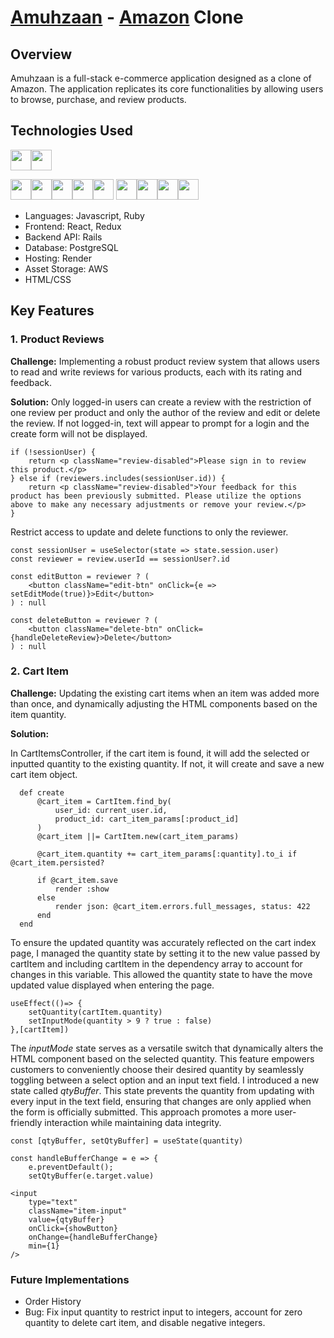 # [Amuhzaan](amuhzaan.onrender.com) - [Amazon](https://www.amazon.com/) Clone

## Overview

Amuhzaan is a full-stack e-commerce application designed as a clone of Amazon. The application replicates its core functionalities by allowing users to browse, purchase, and review products.

## Technologies Used
<img src="https://img.shields.io/badge/JavaScript-323330?style=for-the-badge&logo=javascript&logoColor=F7DF1E" height="33"/><img src="https://img.shields.io/badge/Ruby-CC342D?style=for-the-badge&logo=ruby&logoColor=white" height="33" />

<img src="https://img.shields.io/badge/React-20232A?style=for-the-badge&logo=react&logoColor=61DAFB" height="33"/><img src="https://img.shields.io/badge/Redux-593D88?style=for-the-badge&logo=redux&logoColor=white" height="33"/><img src="https://img.shields.io/badge/React_Router-CA4245?style=for-the-badge&logo=react-router&logoColor=white" height="33" /><img src="https://img.shields.io/badge/HTML-239120?style=for-the-badge&logo=html5&logoColor=white" height="33" /><img src="https://img.shields.io/badge/CSS-239120?&style=for-the-badge&logo=css3&logoColor=white" height="33"/>
<img src="https://img.shields.io/badge/Ruby_on_Rails-CC0000?style=for-the-badge&logo=ruby-on-rails&logoColor=white" height="33"/><img src="https://img.shields.io/badge/PostgreSQL-316192?style=for-the-badge&logo=postgresql&logoColor=white" height="33"/><img src="https://img.shields.io/badge/Amazon_AWS-232F3E?style=for-the-badge&logo=amazon-aws&logoColor=white" height="33" /><img src="https://img.shields.io/badge/GitHub-100000?style=for-the-badge&logo=github&logoColor=white" height="33"/>

+ Languages: Javascript, Ruby
+ Frontend: React, Redux
+ Backend API: Rails
+ Database: PostgreSQL
+ Hosting: Render
+ Asset Storage: AWS
+ HTML/CSS

## Key Features

### 1. Product Reviews

**Challenge:** Implementing a robust product review system that allows users to read and write reviews for various products, each with its rating and feedback.

**Solution:** Only logged-in users can create a review with the restriction of one review per product and only the author of the review and edit or delete the review. If not logged-in, text will appear to prompt for a login and the create form will not be displayed.

```
if (!sessionUser) {
    return <p className="review-disabled">Please sign in to review this product.</p>
} else if (reviewers.includes(sessionUser.id)) {
    return <p className="review-disabled">Your feedback for this product has been previously submitted. Please utilize the options above to make any necessary adjustments or remove your review.</p>
}
```
Restrict access to update and delete functions to only the reviewer.

```
const sessionUser = useSelector(state => state.session.user)
const reviewer = review.userId == sessionUser?.id

const editButton = reviewer ? (
    <button className="edit-btn" onClick={e => setEditMode(true)}>Edit</button>
) : null

const deleteButton = reviewer ? (
    <button className="delete-btn" onClick={handleDeleteReview}>Delete</button>
) : null
```

### 2. Cart Item

**Challenge:** Updating the existing cart items when an item was added more than once, and dynamically adjusting the HTML components based on the item quantity.

**Solution:** 

In CartItemsController, if the cart item is found, it will add the selected or inputted quantity to the existing quantity. If not, it will create and save a new cart item object.

```
  def create
      @cart_item = CartItem.find_by(
          user_id: current_user.id, 
          product_id: cart_item_params[:product_id]
      )
      @cart_item ||= CartItem.new(cart_item_params)

      @cart_item.quantity += cart_item_params[:quantity].to_i if @cart_item.persisted?
      
      if @cart_item.save
          render :show
      else
          render json: @cart_item.errors.full_messages, status: 422
      end
  end
```
To ensure the updated quantity was accurately reflected on the cart index page, I managed the quantity state by setting it to the new value passed by cartItem and including cartItem in the dependency array to account for changes in this variable. This allowed the quantity state to have the move updated value displayed when entering the page.

```
useEffect(()=> {
    setQuantity(cartItem.quantity)
    setInputMode(quantity > 9 ? true : false)
},[cartItem])
```
The *inputMode* state serves as a versatile switch that dynamically alters the HTML component based on the selected quantity. This feature empowers customers to conveniently choose their desired quantity by seamlessly toggling between a select option and an input text field. I introduced a new state called *qtyBuffer*. This state prevents the quantity from updating with every input in the text field, ensuring that changes are only applied when the form is officially submitted. This approach promotes a more user-friendly interaction while maintaining data integrity.

```
const [qtyBuffer, setQtyBuffer] = useState(quantity)

const handleBufferChange = e => {
    e.preventDefault();
    setQtyBuffer(e.target.value)

<input
    type="text"
    className="item-input"
    value={qtyBuffer}
    onClick={showButton}
    onChange={handleBufferChange}
    min={1}
/>
```
### Future Implementations
+ Order History
+ Bug: Fix input quantity to restrict input to integers, account for zero quantity to delete cart item, and disable negative integers.
